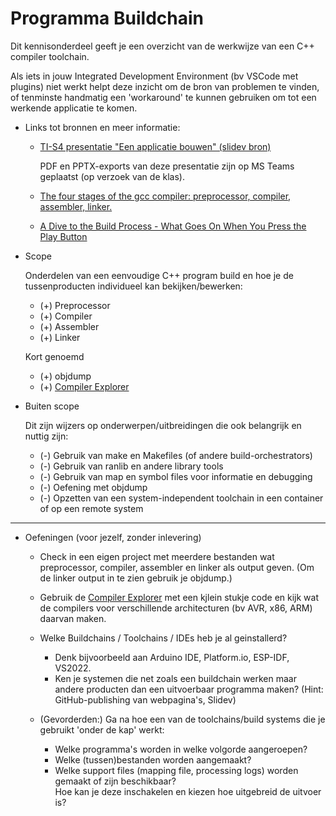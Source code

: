 # Programma Buildchain

Dit kennisonderdeel geeft je een overzicht van de werkwijze van een C++ compiler toolchain.

Als iets in jouw Integrated Development Environment (bv VSCode met plugins) niet werkt helpt deze inzicht om de bron van problemen te vinden, of tenminste handmatig een 'workaround' te kunnen gebruiken om tot een werkende applicatie te komen.

* Links tot bronnen en meer informatie:

  * [TI-S4 presentatie "Een applicatie bouwen" (slidev bron)](https://github.com/HU-TI-DEV/TI-S4/blob/main/_slidev/les-infrastructuur-desktop-environment.md)

    PDF en PPTX-exports van deze presentatie zijn op MS Teams geplaatst (op verzoek van de klas).

  * [The four stages of the gcc compiler: preprocessor, compiler, assembler, linker.](https://medium.com/@gpradinett/the-four-stages-of-the-gcc-compiler-preprocessor-compiler-assembler-linker-3dec8714bb9c)

  * [A Dive to the Build Process - What Goes On When You Press the Play Button](https://zakuarbor.github.io/blog/building-code/)

* Scope

  Onderdelen van een eenvoudige C++ program build en hoe je de tussenproducten individueel kan bekijken/bewerken:

  * (+) Preprocessor
  * (+) Compiler
  * (+) Assembler
  * (+) Linker

  Kort genoemd

  * (+) objdump
  * (+) [Compiler Explorer](https://godbolt.org/)

* Buiten scope

  Dit zijn wijzers op onderwerpen/uitbreidingen die ook belangrijk en nuttig zijn:

  * (-) Gebruik van make en Makefiles (of andere build-orchestrators)
  * (-) Gebruik van ranlib en andere library tools
  * (-) Gebruik van map en symbol files voor informatie en debugging
  * (-) Oefening met objdump
  * (-) Opzetten van een system-independent toolchain in een container of op een remote system

----

* Oefeningen (voor jezelf, zonder inlevering)

  * Check in een eigen project met meerdere bestanden wat preprocessor, compiler, assembler en linker als output geven.
    (Om de linker output in te zien gebruik je objdump.)

  * Gebruik de [Compiler Explorer](https://godbolt.org/) met een kjlein stukje code
    en kijk wat de compilers voor verschillende architecturen (bv AVR, x86, ARM) daarvan maken.

  * Welke Buildchains / Toolchains / IDEs heb je al geinstallerd?
    * Denk bijvoorbeeld aan Arduino IDE, Platform.io, ESP-IDF, VS2022.
    * Ken je systemen die net zoals een buildchain werken maar andere producten dan een uitvoerbaar programma maken?
      (Hint: GitHub-publishing van webpagina's, Slidev)

  * (Gevorderden:) Ga na hoe een van de toolchains/build systems die je gebruikt 'onder de kap' werkt:
    * Welke programma's worden in welke volgorde aangeroepen?
    * Welke (tussen)bestanden worden aangemaakt?
    * Welke support files (mapping file, processing logs) worden gemaakt of zijn beschikbaar?\
      Hoe kan je deze inschakelen en kiezen hoe uitgebreid de uitvoer is?
